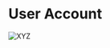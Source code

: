 # User Account

![XYZ](https://image.shutterstock.com/image-vector/sample-stamp-grunge-texture-vector-260nw-1389188336.jpg)